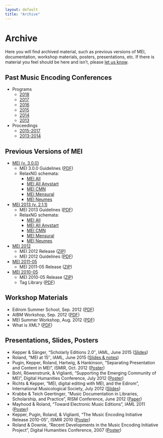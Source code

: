 ```yaml
---
layout: default
title: "Archive"
---
```

# Archive

Here you will find archived material, such as previous versions of MEI, documentation, workshop materials, posters, presentations, etc.  If there is material you feel should be here and isn’t, please [let us know](mailto:info@music-encoding.org).

## Past Music Encoding Conferences

* Programs
    * [2018](../conference/2018ConferenceProgram.pdf)
    * [2017](../conference/2017ConferenceProgram.pdf)
    * [2016](../conference/2016ConferenceProgram.pdf)
    * [2015](../conference/2015ConferenceProgram.pdf)
    * [2014](../conference/2014ConferenceProgram.pdf)
    * [2013](../conference/2013ConferenceProgram.pdf)
* Proceedings
    * [2015-2017](https://doi.org/10.15463/music-1)
    * [2013-2014](http://langzeitarchivierung.bib-bvb.de/delivery/DeliveryManagerServlet?dps_custom_att_1=xepicur&dps_pid=IE2860815)

## Previous Versions of MEI

* [MEI (v. 3.0.0)](https://github.com/music-encoding/music-encoding/releases/tag/v3.0.0)
    * MEI 3.0.0 Guidelines ([PDF](https://github.com/music-encoding/music-encoding/releases/download/v3.0.0/MEI_Guidelines_v3.0.0.pdf))
    * RelaxNG schemata:
         * [MEI All](../schema/3.0.0/mei-all.rng)
         * [MEI All Anystart](../schema/3.0.0/mei-all_anyStart.rng)
         * [MEI CMN](../schema/3.0.0/mei-CMN.rng)
         * [MEI Mensural](../schema/3.0.0/mei-Mensural.rng)
         * [MEI Neumes](../schema/3.0.0/mei-Neumes.rng)
* [MEI 2013 (v. 2.1.1)](https://github.com/music-encoding/music-encoding/releases/tag/MEI2013_v2.1.1)
    * MEI 2013 Guidelines ([PDF](https://github.com/music-encoding/music-encoding/releases/download/MEI2013_v2.1.1/MEI_Guidelines_2013_v2.1.1.pdf))
    * RelaxNG schemata:
         * [MEI All](../schema/2.1.1/mei-all.rng)
         * [MEI All Anystart](../schema/2.1.1/mei-all_anyStart.rng)
         * [MEI CMN](../schema/2.1.1/mei-CMN.rng)
         * [MEI Mensural](../schema/2.1.1/mei-Mensural.rng)
         * [MEI Neumes](../schema/2.1.1/mei-Neumes.rng)
* [MEI 2012](https://github.com/music-encoding/music-encoding/releases/tag/MEI2012_v2.0.0)
    * MEI 2012 Release ([ZIP](https://github.com/music-encoding/music-encoding/archive/MEI2012_v2.0.0.zip))
    * MEI 2012 Guidelines ([PDF](../downloads/MEI_Guidelines_2012_v2.0.0.pdf))
* [MEI 2011-05](https://github.com/music-encoding/music-encoding/releases/tag/MEI_release_2011-05)
    * MEI 2011-05 Release ([ZIP](https://github.com/music-encoding/music-encoding/archive/MEI_release_2011-05.zip))
* [MEI 2010-05](https://github.com/music-encoding/music-encoding/releases/tag/MEI_release_2010-05)
    * MEI 2010-05 Release ([ZIP](https://github.com/music-encoding/music-encoding/archive/MEI_release_2010-05.zip))
    * Tag Library ([PDF](../downloads/MEI_TagLibrary_2010-05.pdf))

## Workshop Materials

* Edirom Summer School, Sep. 2012 ([PDF](../downloads/ESS2012_Einfuehrung_MEI.pdf))
* AIBM Workshop, Sep. 2012 ([PDF](../downloads/AIBM_workshop.pdf))
* MEI Summer Workshop, Aug. 2012 ([PDF](../downloads/Charlottesville_MEI_Encoding_Sessions.pdf))
* What is XML? ([PDF](../downloads/WhatIsXMLhandout.pdf))

## Presentations, Slides, Posters

* Kepper & Sänger, “Scholarly Editions 2.0″, IAML, June 2015 ([Slides](../downloads/KepperSanger_2015-06_IAML.pdf))
* Roland, “MEI at 15″, IAML, June 2015 ([Slides & notes](../downloads/MEIat15_handout.pdf))
* Pugin, Kepper, Roland, Hartwig, & Hankinson, “Separating Presentation and Content in MEI”, ISMIR, Oct. 2012 ([Poster](../downloads/ISMIR2012.pdf))
* Bohl, Röwenstrunk, & Viglianti, “Supporting the Emerging Community of MEI”, Digital Humanities Conference, July 2012 ([Poster](../downloads/DH2012_Poster.pdf))
* Richts & Kepper, “MEI, digital editing with MEI, and the Edirom”, International Musicological Society, July 2012 ([Slides](../downloads/IMS2012.pdf))
* Krabbe & Teich Geertinger, “Music Documentation in Libraries, Scholarship, and Practice”, RISM Conference, June 2012 ([Paper](../downloads/TeichGeertinger_Final.pdf))
* Mayhood & Roland, “Toward Electronic Music Editions”, IAML 2011 ([Poster](../downloads/IAML2011-Poster.pdf))
* Kepper, Pugin, Roland, & Viglianti, “The Music Encoding Initiative Release 2010-05″, ISMIR 2010 ([Poster](../downloads/ismir2010mei.pdf))
* Roland & Downie, “Recent Developments in the Music Encoding Initiative Project”, Digital Humanities Conference, 2007 ([Poster](../downloads/RolandDownie2007poster.pdf))

